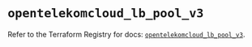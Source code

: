 # `opentelekomcloud_lb_pool_v3`

Refer to the Terraform Registry for docs: [`opentelekomcloud_lb_pool_v3`](https://registry.terraform.io/providers/opentelekomcloud/opentelekomcloud/1.36.25/docs/resources/lb_pool_v3).

